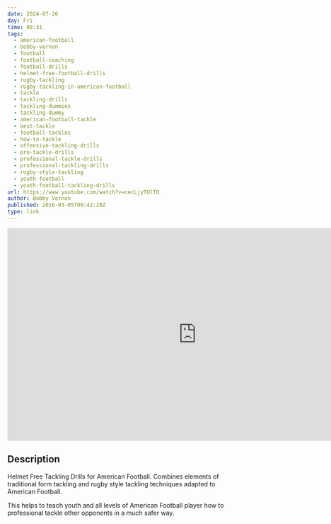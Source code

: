 ```yaml
---
date: 2024-07-26
day: Fri
time: 08:31
tags:
  - american-football
  - bobby-vernon
  - football
  - football-coaching
  - football-drills
  - helmet-free-football-drills
  - rugby-tackling
  - rugby-tackling-in-american-football
  - tackle
  - tackling-drills
  - tackling-dummies
  - tackling-dummy
  - american-football-tackle
  - best-tackle
  - football-tackles
  - how-to-tackle
  - offensive-tackling-drills
  - pro-tackle-drills
  - professional-tackle-drills
  - professional-tackling-drills
  - rugby-style-tackling
  - youth-football
  - youth-football-tackling-drills
url: https://www.youtube.com/watch?v=cecLjyTUlTQ
author: Bobby Vernon
published: 2016-03-05T00:42:28Z
type: link
---
```


<iframe width="854" height="480" src="https://www.youtube.com/embed/cecLjyTUlTQ" frameborder="0" allowfullscreen></iframe>

## Description
Helmet Free Tackling Drills for American Football.  Combines elements of traditional form tackling and rugby style tackling techniques adapted to American Football.

This helps to teach youth and all levels of American Football player how to professional tackle other opponents in a much safer way.